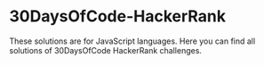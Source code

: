 # 30DaysOfCode-HackerRank

These solutions are for JavaScript languages. Here you can find all solutions of 30DaysOfCode HackerRank
challenges. 
